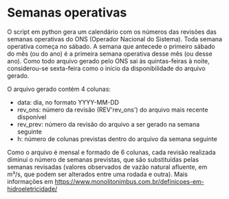 # Semanas operativas

O script em python gera um calendário com os números das revisões das semanas operativas do ONS (Operador Nacional do Sistema). Toda semana operativa começa no sábado. A semana que antecede o primeiro sábado do mês (ou do ano) é a primeira semana operativa desse mês (ou desse ano). Como todo arquivo gerado pelo ONS sai às quintas-feiras à noite, considerou-se sexta-feira como o início da disponibilidade do arquivo gerado.

O arquivo gerado contém 4 colunas:

- data: dia, no formato YYYY-MM-DD
- rev_ons: número da revisão (REV'rev_ons') do arquivo mais recente disponível
- rev_prev: número da revisão do arquivo a ser gerado na semana seguinte
- h: número de colunas previstas dentro do arquivo da semana seguinte

Como o arquivo é mensal e formado de 6 colunas, cada revisão realizada diminui o número de semanas previstas, que são substituídas pelas semanas revisadas (valores observados de vazão natural afluente, em m³/s, que podem ser alterados entre uma rodada e outra). Mais informações em https://www.monolitonimbus.com.br/definicoes-em-hidroeletricidade/

